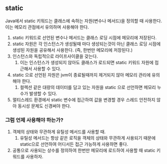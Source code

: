 ## static
Java에서 static 키워드는 클래스에 속하는 자원(변수나 메서드)을 정의할 때 사용한다.
이는 메모리 관점에서 유의하며 사용해야 한다.

1. static 키워드로 선언된 변수나 메서드는 클래스 로딩 시점에 메모리에 저장된다.
2. static 자원은 각 인스턴스가 생성될때 마다 생성되는것이 아닌 클래스 로딩 시점에 생성된 자원을 공유해서 사용한다. (즉, 한번만 메모리에 저장된다.)
3. 인스턴스와 독립적으로 라이프사이클을 갖는다.
    1. 이는 인스턴스가 생성되지 않아도 클래스가 로드되면 static 키워드 자원에 접근해서 사용할 수 있다.
4. static 으로 선언된 자원은 jvm이 종료될때까지 제거되지 않아 메모리 관리에 유의해야 한다.
    1. 컬렉션 같은 대량의 데이터를 담고 있는 자원을 static 으로 선언하면 메모리 누수가 발생할 수 있다.
5. 멀티스레드 환경에서 static 변수에 접근하여 값을 변경할 경우 스레드 안전하지 않아 동시성 문제도 신경써야 한다.

### 그럼 언제 사용해야 하는가?
1. 객체의 상태와 무관하게 유틸성 메서드를 사용할 때.
    1. 유틸성 메서드는 항상 같은 로직을 객체의 상태와 무관하게 사용되기 때문에 static으로 선언하여 어디서든 접근 가능하게 사용하면 좋다.
2. 공통으로 사용되는 상수를 정의하여 한번만 메모리에 로드하여 사용할 때 static 키워드를 사용하자.
